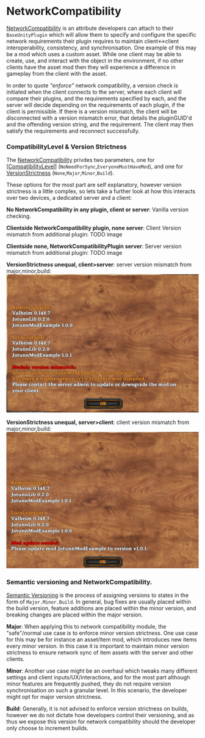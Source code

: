 # NetworkCompatibility

[NetworkCompatibility](xref:JotunnLib.Utils.NetworkCompastibilityAttribute) is an attribute developers can attach to their `BaseUnityPlugin` which will allow them to specify and configure the specific network requirements their plugin requires to maintain client<->client interoperability, consistency, and synchronisation. One example of this may be a mod which uses a custom asset. While one client may be able to create, use, and interact with the object in the environment, if no other clients have the asset mod then they will experience a difference in gameplay from the client with the asset.

In order to quote *"enforce"* network compatibility, a version check is initiated when the client connects to the server, where each client will compare their plugins, and the requirements specified by each, and the server will decide depending on the requirements of each plugin, if the client is permissible. If there is a version mismatch, the client will be disconnected with a version mismatch error, that details the pluginGUID'd and the offending version string, and the requirement. The client may then satisfy the requirements and reconnect successfully.

### CompatibilityLevel & Version Strictness
The [NetworkCompatibility](xref:JotunnLib.Utils.NetworkCompastibilityAttribute) privdes two parameters, one for [[CompatibilityLevel](xref:JotunnLib.Utils.NetworkCompastibilityAttribute.CompatibilityLevel)] (`NoNeedForSync`,`EveryoneMustHaveMod`), and one for [VersionStrictness]([NetworkCompatibility](xref:JotunnLib.Utils.NetworkCompastibilityAttribute).VersionStrictness) (`None`,`Major`,`Minor`,`Build`).

These options for the most part are self explanatory, however version strictness is a little complex, so lets take a further look at how this interacts over two devices, a dedicated server and a client:

**No NetworkCompatibility in any plugin, client or server**: Vanilla version checking.

**Clientside NetworkCompatibility plugin, none server**: Client Version mismatch from additional plugin:
TODO image

**Clientside none, NetworkCompatibilityPlugin server**: Server version mismatch from additional plugin:
TODO image

**VersionStrictness unequal, client>server**: server version mismatch from major,minor,build:
![File](../../images/utils/NetworkCompatClient-gr-Server.png)

**VersionStrictness unequal, server>client**: client version mismatch from major,minor,build:
![Network Compat Server Gr Client](../../images/utils/NetworkCompatServer-gr-Client.png)

### Semantic versioning and NetworkCompatibility.

[Semantic Versioning](https://semver.org/) is the process of assigning versions to states in the form of `Major.Minor.Build`. In general, bug fixes are usually placed within the build version, feature additions are placed within the minor version, and breaking changes are placed within the major version.

**Major**:
When applying this to network compatibility module, the "safe"/normal use case is to enforce minor version strictness. One use case for this may be for instance an asset/item mod, which introduces new items every minor version. In this case it is important to maintain minor version strictness to ensure network sync of item assets with the server and other clients.

**Minor**:
Another use case might be an overhaul which tweaks many different settings and client inputs/UX/interactions, and for the most part although minor features are frequently pushed, they do not require version synchronisation on such a granular level. In this scenario, the developer might opt for major version strictness.

**Build**:
Generally, it is not advised to enforce version strictness on builds, however we do not dictate how developers control their versioning, and as thus we expose this version for network compatibility should the developer only choose to increment builds.